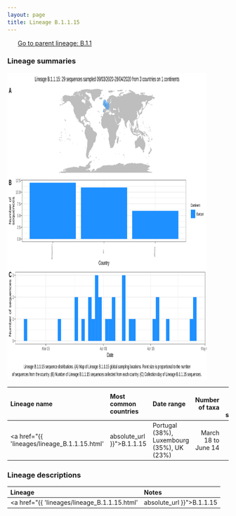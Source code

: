 ```yaml
---
layout: page
title: Lineage B.1.1.15
---
```




<p>
<ul class="actions small">
	 <a href="{{ 'lineages/lineage_B.1.1.html' | absolute_url }}" class="button special fit">Go to parent lineage: B.1.1</a>
</ul>
</p>
<h3> Lineage summaries</h3>

<img src="../assets/images/B.1.1.15.svg" alt="B.1.1.15 lineage summary figure" width="90%" height="700px" />


| Lineage name | Most common countries | Date range | Number of taxa |  Days since last sampling | Known Travel | Recall value |
|:-----|:-----|:-------|-------:|-------:|:---------|--------:|
| <a href="{{ 'lineages/lineage_B.1.1.15.html' | absolute_url }}">B.1.1.15</a> | Portugal (38%), Luxembourg (35%), UK (23%) | March 18 to June 14 | 26 | 51 |  | 0.000 |

<h3>Lineage descriptions</h3>

| Lineage | Notes |
|:-----|:-----|
| <a href="{{ 'lineages/lineage_B.1.1.15.html' | absolute_url }}">B.1.1.15</a> | Luxembourg lineage (BS=16, but internal nodes all 100) |

